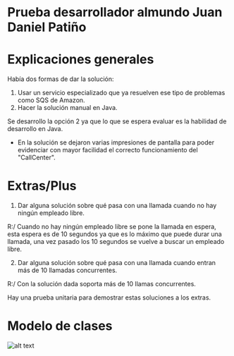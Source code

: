 # Prueba desarrollador almundo Juan Daniel Patiño

# Explicaciones generales

Había dos formas de dar la solución:

1.	Usar un servicio especializado que ya resuelven ese tipo de problemas como SQS de Amazon.
2.	Hacer la solución manual en Java.

Se desarrollo la opción 2 ya que lo que se espera evaluar es la habilidad de desarrollo en Java.

- En la solución se dejaron varias impresiones de pantalla para poder evidenciar con mayor facilidad el correcto funcionamiento del "CallCenter".

# Extras/Plus

1. Dar alguna solución sobre qué pasa con una llamada cuando no hay ningún empleado libre.

R:/
Cuando no hay ningún empleado libre se pone la llamada en espera, esta espera es de 10 segundos ya que es lo máximo que puede durar una llamada, una vez pasado los 10 segundos se vuelve a buscar un empleado libre.

2. Dar alguna solución sobre qué pasa con una llamada cuando entran más de 10 llamadas concurrentes.

R:/
Con la solución dada soporta más de 10 llamas concurrentes.

Hay una prueba unitaria para demostrar estas soluciones a los extras.

# Modelo de clases

![alt text](https://drive.google.com/file/d/1VvbPzuoGxLhZEWd0UrgI7Asftfc0rsZ3/view)
